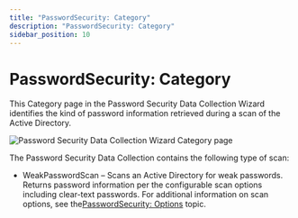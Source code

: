 ```yaml
---
title: "PasswordSecurity: Category"
description: "PasswordSecurity: Category"
sidebar_position: 10
---
```


# PasswordSecurity: Category

This Category page in the Password Security Data Collection Wizard identifies the kind of password
information retrieved during a scan of the Active Directory.

![Password Security Data Collection Wizard Category page](/img/product_docs/accessanalyzer/12.0/admin/datacollector/passwordsecurity/category.webp)

The Password Security Data Collection contains the following type of scan:

- WeakPasswordScan – Scans an Active Directory for weak passwords. Returns password information per
  the configurable scan options including clear-text passwords. For additional information on scan
  options, see the[PasswordSecurity: Options](/docs/accessanalyzer/12.0/admin/datacollector/passwordsecurity/options.md) topic.
